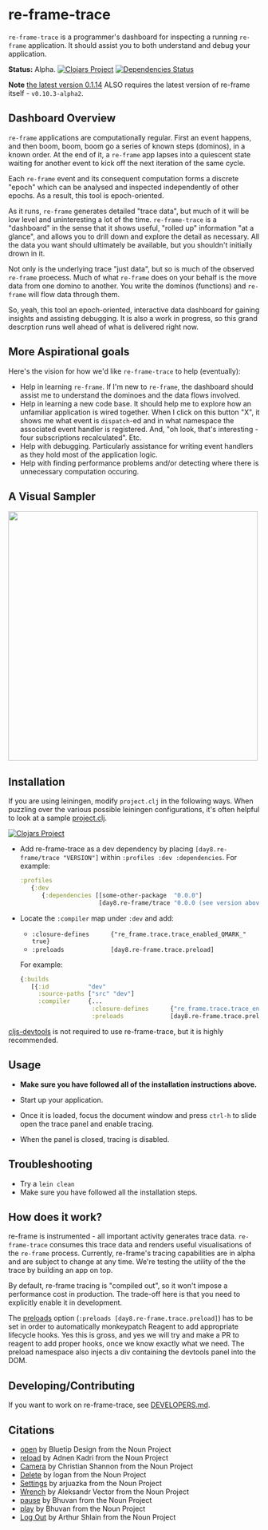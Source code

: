 # re-frame-trace

`re-frame-trace` is a programmer's dashboard 
for inspecting a running `re-frame` application. It should assist you to both understand and debug your application. 

**Status:** Alpha.  [![Clojars Project](https://img.shields.io/clojars/v/day8.re-frame/trace.svg)](https://clojars.org/day8.re-frame/trace) [![Dependencies Status](https://versions.deps.co/Day8/re-frame-trace/status.svg)](https://versions.deps.co/Day8/re-frame-trace)

**Note** [the latest version 0.1.14](https://github.com/Day8/re-frame-trace/releases/tag/0.1.14) ALSO requires the latest version of re-frame itself - `v0.10.3-alpha2`.


## Dashboard Overview 

`re-frame` applications are computationally regular. First an event happens,
and then boom, boom, boom go a series of known steps (dominos), in a known order. At the end of
it, a `re-frame` app lapses into a quiescent state waiting for another event to kick 
off the next iteration of the same cycle.

Each `re-frame` event and its consequent computation forms a discrete "epoch" which can be analysed and inspected independently of other epochs.  As a result, this tool is epoch-oriented.

As it runs, `re-frame` generates detailed "trace data", but much of it will be low level and uninteresting a lot of the time.
`re-frame-trace` is a "dashboard" in the sense that it shows useful, "rolled up" information "at a glance", and allows you to drill down and explore the detail as necessary. All the data you want should ultimately be available, but you shouldn't initially drown in it. 

Not only is the underlying trace "just data", but so is much of the observed `re-frame` proecess. Much of what `re-frame` does on your behalf is the move data from one domino to another. You write the dominos (functions) and `re-frame` will flow data through them. 

So, yeah, this tool an epoch-oriented, interactive data dashboard for gaining insights and assisting debugging. It is also a work in progress, so this grand descrption runs well ahead of what is delivered right now.

## More Aspirational goals

Here's the vision for how we'd like `re-frame-trace` to help (eventually):
  - Help in learning `re-frame`.  If I'm new to `re-frame`, the dashboard should assist me to understand the 
    dominoes and the data flows involved.
  - Help in learning a new code base. It should help me to explore how an unfamiliar application is wired together. When I click 
    on this button "X", it shows me what event is `dispatch`-ed and in what namespace the associated event handler is registered.  And, 
    "oh look, that's interesting - four subscriptions recalculated". Etc.
  - Help with debugging. Particularly assistance for writing event handlers as they hold most of the application logic. 
  - Help with finding performance problems and/or detecting where there is unnecessary computation occuring.


## A Visual Sampler

<img src="docs/images/re-frame-trace-demo.gif" height="500px">

## Installation

If you are using leiningen, modify `project.clj` in the following ways. When puzzling over the various possible leiningen configurations, it's often helpful to look at a sample [project.clj](https://github.com/technomancy/leiningen/blob/stable/sample.project.clj).

[![Clojars Project](https://img.shields.io/clojars/v/day8.re-frame/trace.svg)](https://clojars.org/day8.re-frame/trace)

- Add re-frame-trace as a dev dependency by placing `[day8.re-frame/trace "VERSION"]` within `:profiles :dev :dependencies`. For example:

  ```cljs
  :profiles
     {:dev
        {:dependencies [[some-other-package  "0.0.0"]
                        [day8.re-frame/trace "0.0.0 (see version above)"]] }}
  ```

- Locate the `:compiler` map under `:dev` and add:

  - `:closure-defines      {"re_frame.trace.trace_enabled_QMARK_" true}`
  - `:preloads             [day8.re-frame.trace.preload]`

  For example:

  ```cljs
  {:builds
     [{:id           "dev"
       :source-paths ["src" "dev"]
       :compiler     {...
                      :closure-defines      {"re_frame.trace.trace_enabled_QMARK_" true}
                      :preloads             [day8.re-frame.trace.preload]}}]}
  ```

[cljs-devtools](https://github.com/binaryage/cljs-devtools) is not required to use re-frame-trace, but it is highly recommended.

## Usage

- **Make sure you have followed all of the installation instructions above.**

- Start up your application.

- Once it is loaded, focus the document window and press `ctrl-h` to slide open the trace panel and enable tracing.

- When the panel is closed, tracing is disabled.

## Troubleshooting

* Try a `lein clean`
* Make sure you have followed all the installation steps.

## How does it work?

re-frame is instrumented - all important activity generates trace data. `re-frame-trace` consumes this trace data and renders useful visualisations of the `re-frame` process. Currently, re-frame's tracing capabilities are in alpha and are subject to change at any time. We're testing the utility of the the trace by building an app on top. 

By default, re-frame tracing is "compiled out", so it won't impose a performance cost in production. The trade-off here is that you need to explicitly enable it in development.

The [preloads](https://github.com/clojure/clojurescript/wiki/Compiler-Options#preloads) option (`:preloads [day8.re-frame.trace.preload]`) has to be set in order to automatically monkeypatch Reagent to add appropriate lifecycle hooks. Yes this is gross, and yes we will try and make a PR to reagent to add proper hooks, once we know exactly what we need. The preload namespace also injects a div containing the devtools panel into the DOM.

## Developing/Contributing

If you want to work on re-frame-trace, see [DEVELOPERS.md](DEVELOPERS.md).

## Citations

* [open](https://thenounproject.com/search/?q=popout&i=334227) by Bluetip Design from the Noun Project
* [reload](https://thenounproject.com/adnen.kadri/collection/arrows/?i=798299) by Adnen Kadri from the Noun Project
* [Camera](https://thenounproject.com/search/?q=snapshot&i=200965) by Christian Shannon from the Noun Project
* [Delete](https://thenounproject.com/term/delete/926276) by logan from the Noun Project
* [Settings](https://thenounproject.com/search/?q=settings&i=1169241) by arjuazka from the Noun Project
* [Wrench](https://thenounproject.com/icon/1013218/) by Aleksandr Vector from the Noun Project
* [pause](https://thenounproject.com/icon/1376662/) by Bhuvan from the Noun Project
* [play]() by Bhuvan from the Noun Project
* [Log Out](https://thenounproject.com/icon/54484/) by Arthur Shlain from the Noun Project
